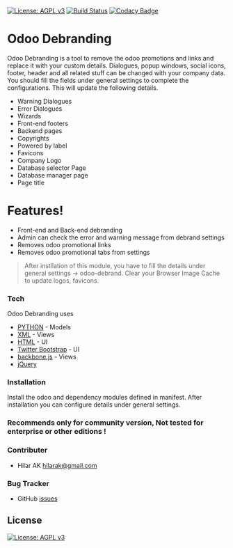 [![License: AGPL v3](https://img.shields.io/badge/License-AGPL%20v3-blue.svg)](https://www.gnu.org/licenses/agpl-3.0)
[![Build Status](https://travis-ci.org/hilarak/odoo_community_addons.svg?branch=13.0)](https://travis-ci.org/hilarak/odoo_community_addons)
[![Codacy Badge](https://api.codacy.com/project/badge/Grade/8717dc7e3eae4124971361b6a67be824)](https://www.codacy.com/app/hilarak/odoo_community_addons?utm_source=github.com&amp;utm_medium=referral&amp;utm_content=hilarak/odoo_community_addons&amp;utm_campaign=Badge_Grade)
# Odoo Debranding

Odoo Debranding is a tool to remove the odoo promotions and links and replace it with your custom details. Dialogues, popup windows, social icons, footer, header and all related stuff can be changed with your company data. You should fill the fields under general settings to complete the configurations. This will update the following details.

  - Warning Dialogues
  - Error Dialogues
  - Wizards
  - Front-end footers
  - Backend pages
  - Copyrights
  - Powered by label
  - Favicons
  - Company Logo
  - Database selector Page
  - Database manager page
  - Page title

# Features!

  - Front-end and Back-end debranding
  - Admin can check the error and warning message from debrand settings
  - Removes odoo promotional links
  - Removes odoo promotional tabs from settings



> After instllation of this module,
you have to fill the details under
general settings -> odoo-debrand.
Clear your Browser Image Cache to
update logos, favicons.


### Tech

Odoo Debranding uses

* [PYTHON](https://www.python.org/) - Models
* [XML](https://www.w3.org/XML/) - Views
* [HTML](https://www.w3.org/html/) - UI
* [Twitter Bootstrap](http://getbootstrap.com/2.3.2/) - UI
* [backbone.js](http://backbonejs.org/) - Views
* [jQuery](https://jquery.com/)

### Installation

Install the odoo and dependency modules defined in manifest. After installation you can configure details under general settings.
### Recommends only for community version, Not tested for enterprise or other editions !

### Contributer
* Hilar AK <hilarak@gmail.com>

### Bug Tracker
* GitHub [issues](https://github.com/hilarak/odoo_community_addons/issues)

License
----
[![License: AGPL v3](https://img.shields.io/badge/License-AGPL%20v3-blue.svg)](https://www.gnu.org/licenses/agpl-3.0)
